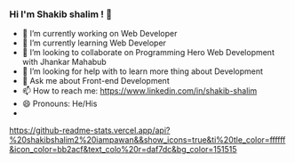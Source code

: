 ### Hi I'm Shakib shalim ! 👋


- 🔭 I’m currently working on Web Developer
- 🌱 I’m currently learning Web Developer
- 👯 I’m looking to collaborate on Programming Hero Web Development with Jhankar Mahabub
- 🤔 I’m looking for help with to learn more thing about Development
- 💬 Ask me about Front-end Development
- 📫 How to reach me: https://www.linkedin.com/in/shakib-shalim
- 😄 Pronouns: He/His
- 
https://github-readme-stats.vercel.app/api?%20shakibshalim2%20iampawan&&show_icons=true&ti%20tle_color=ffffff&icon_color=bb2acf&text_colo%20r=daf7dc&bg_color=151515
